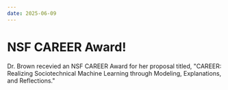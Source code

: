 ```yaml
---
date: 2025-06-09
---
```


# NSF CAREER Award! 

Dr. Brown recevied an NSF CAREER Award for her proposal titled, "CAREER: Realizing Sociotechnical Machine Learning through Modeling, Explanations, and Reflections." 